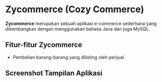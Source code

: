 # Zycommerce (Cozy Commerce)
__Zycommerce__ merupakan sebuah aplikasi e-commerce
sederhana yang dikembangkan dengan menggunakan bahasa
Java dan juga MySQL.

## Fitur-fitur Zycommerce
* Pembelian barang-barang yang dilisting oleh penjual

## Screenshot Tampilan Aplikasi

